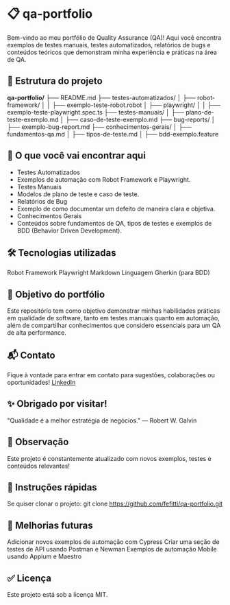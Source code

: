 # 📋 qa-portfolio
Bem-vindo ao meu portfólio de Quality Assurance (QA)!
Aqui você encontra exemplos de testes manuais, testes automatizados, relatórios de bugs e conteúdos teóricos que demonstram minha experiência e práticas na área de QA.

##  🚀 Estrutura do projeto

**qa-portfolio/**
├── README.md
├── testes-automatizados/
│   ├── robot-framework/
│   │   ├── exemplo-teste-robot.robot
│   ├── playwright/
│   │   ├── exemplo-teste-playwright.spec.ts
├── testes-manuais/
│   ├── plano-de-teste-exemplo.md
│   ├── caso-de-teste-exemplo.md
├── bug-reports/
│   ├── exemplo-bug-report.md
├── conhecimentos-gerais/
│   ├── fundamentos-qa.md
│   ├── tipos-de-teste.md
│   ├── bdd-exemplo.feature

## 🧪 O que você vai encontrar aqui
- Testes Automatizados
- Exemplos de automação com Robot Framework e Playwright.
- Testes Manuais
- Modelos de plano de teste e caso de teste.
- Relatórios de Bug
- Exemplo de como documentar um defeito de maneira clara e objetiva.
- Conhecimentos Gerais
- Conteúdos sobre fundamentos de QA, tipos de testes e exemplos de BDD (Behavior Driven Development).

## 🛠 Tecnologias utilizadas
Robot Framework
Playwright
Markdown
Linguagem Gherkin (para BDD)

## 🎯 Objetivo do portfólio
Este repositório tem como objetivo demonstrar minhas habilidades práticas em qualidade de software, tanto em testes manuais quanto em automação, além de compartilhar conhecimentos que considero essenciais para um QA de alta performance.

## 📬 Contato
Fique à vontade para entrar em contato para sugestões, colaborações ou oportunidades!
[LinkedIn](https://www.linkedin.com/in/fefitti/ "LinkedIn")


## ✨ Obrigado por visitar!
"Qualidade é a melhor estratégia de negócios." — Robert W. Galvin

## 📌 Observação
Este projeto é constantemente atualizado com novos exemplos, testes e conteúdos relevantes!

## 📢 Instruções rápidas
Se quiser clonar o projeto:
git clone https://github.com/fefitti/qa-portfolio.git
## 🧹 Melhorias futuras
 Adicionar novos exemplos de automação com Cypress
 Criar uma seção de testes de API usando Postman e Newman
 Exemplos de automação Mobile usando Appium e Maestro

## ✅ Licença
Este projeto está sob a licença MIT.


